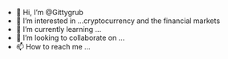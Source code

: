 - 👋 Hi, I’m @Gittygrub
- 👀 I’m interested in ...cryptocurrency and the financial markets
- 🌱 I’m currently learning ...
- 💞️ I’m looking to collaborate on ...
- 📫 How to reach me ...

<!---
Gittygrub/Gittygrub is experienced brand builder and is interested in working with projects that are starting off. Adding my little expertise of building a brand and technical analysis from trading crypto and forex.
--->
